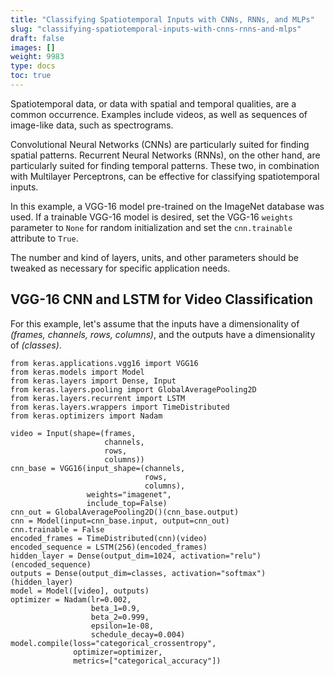 ```yaml
---
title: "Classifying Spatiotemporal Inputs with CNNs, RNNs, and MLPs"
slug: "classifying-spatiotemporal-inputs-with-cnns-rnns-and-mlps"
draft: false
images: []
weight: 9983
type: docs
toc: true
---
```


Spatiotemporal data, or data with spatial and temporal qualities, are a common occurrence. Examples include videos, as well as sequences of image-like data, such as spectrograms. 

Convolutional Neural Networks (CNNs) are particularly suited for finding spatial patterns. Recurrent Neural Networks (RNNs), on the other hand, are particularly suited for finding temporal patterns. These two, in combination with Multilayer Perceptrons, can be effective for classifying spatiotemporal inputs.

In this example, a VGG-16 model pre-trained on the ImageNet database was used. If a trainable VGG-16 model is desired, set the VGG-16 `weights` parameter to `None` for random initialization and set the `cnn.trainable` attribute to `True`.

The number and kind of layers, units, and other parameters should be tweaked as necessary for specific application needs.

## VGG-16 CNN and LSTM for Video Classification
For this example, let's assume that the inputs have a dimensionality of *(frames, channels, rows, columns)*, and the outputs have a dimensionality of *(classes)*.

    from keras.applications.vgg16 import VGG16
    from keras.models import Model
    from keras.layers import Dense, Input
    from keras.layers.pooling import GlobalAveragePooling2D
    from keras.layers.recurrent import LSTM
    from keras.layers.wrappers import TimeDistributed
    from keras.optimizers import Nadam

    video = Input(shape=(frames,
                         channels,
                         rows,
                         columns))
    cnn_base = VGG16(input_shape=(channels,
                                  rows,
                                  columns),
                     weights="imagenet",
                     include_top=False)
    cnn_out = GlobalAveragePooling2D()(cnn_base.output)
    cnn = Model(input=cnn_base.input, output=cnn_out)
    cnn.trainable = False
    encoded_frames = TimeDistributed(cnn)(video)
    encoded_sequence = LSTM(256)(encoded_frames)
    hidden_layer = Dense(output_dim=1024, activation="relu")(encoded_sequence)
    outputs = Dense(output_dim=classes, activation="softmax")(hidden_layer)
    model = Model([video], outputs)
    optimizer = Nadam(lr=0.002,
                      beta_1=0.9,
                      beta_2=0.999,
                      epsilon=1e-08,
                      schedule_decay=0.004)
    model.compile(loss="categorical_crossentropy",
                  optimizer=optimizer,
                  metrics=["categorical_accuracy"]) 

